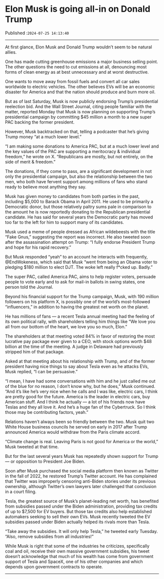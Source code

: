 # Elon Musk is going all-in on Donald Trump

Published :`2024-07-25 14:13:40`

---

At first glance, Elon Musk and Donald Trump wouldn’t seem to be natural allies.

One has made cutting greenhouse emissions a major business selling point. The other questions the need to cut emissions at all, denouncing most forms of clean energy as at best unnecessary and at worst destructive.

One wants to move away from fossil fuels and convert all car sales worldwide to electric vehicles. The other believes EVs will be an economic disaster for America and that the nation should produce and burn more oil.

But as of last Saturday, Musk is now publicly endorsing Trump’s presidential reelection bid. And the Wall Street Journal, citing people familiar with the matter, reported Monday that Musk is now planning on supporting Trump’s presidential campaign by committing $45 million a month to a new super PAC backing the former president.

However, Musk backtracked on that, telling a podcaster that he’s giving Trump money “at a much lower level.”

“I am making some donations to America PAC, but at a much lower level and the key values of the PAC are supporting a meritocracy & individual freedom,” he wrote on X. “Republicans are mostly, but not entirely, on the side of merit & freedom.”

The donations, if they come to pass, are a significant development in not only the presidential campaign, but also the relationship between the two men, who both have fervent support among millions of fans who stand ready to believe most anything they say.

Musk has given money to candidates from both parties in the past, including $5,000 to Barack Obama in April 2011. He used to be primarily a Democratic donor, but those relatively paltry sums pale in comparison to the amount he is now reportedly donating to the Republican presidential candidate. He has said for several years the Democratic party has moved too far to the left for him to support many of its candidates.

Musk used a meme of people dressed as African wildebeests with the title “Fake Gnus,” suggesting the report was incorrect. He also tweeted soon after the assassination attempt on Trump: “I fully endorse President Trump and hope for his rapid recovery.”

But Musk responded “yeah” to an account he interacts with frequently, @EndWokeness, which said that Musk “went from being an Obama voter to pledging $180 million to elect DJT. The woke left really f*cked up. Badly.”

The super PAC, called America PAC, aims to help register voters, persuade people to vote early and to ask for mail-in ballots in swing states, one person told the Journal.

Beyond his financial support for the Trump campaign, Musk, with 190 million followers on his platform X, is possibly one of the world’s most-followed “influencers,” in addition to having the greatest net worth on the planet.

He has millions of fans — a recent Tesla annual meeting had the feeling of its own political rally, with shareholders telling him things like “We love you all from our bottom of the heart, we love you so much, Elon.”

The shareholders at that meeting voted 84% in favor of restoring the most lucrative pay package ever given to a CEO, with stock options worth $48 billion at the time of the meeting. A judge in Delaware had previously stripped him of that package.

Asked at that meeting about his relationship with Trump, and of the former president having nice things to say about Tesla even as he attacks EVs, Musk replied, “I can be persuasive.”

“I mean, I have had some conversations with him and he just called me out of the blue for no reason, I don’t know why, but he does,” Musk continued. “And it’s like he’s very nice when he calls and I was like, electric cars, I think are pretty good for the future. America is the leader in electric cars, buy American stuff. And I think he actually — a lot of his friends now have Teslas and they all love it. And he’s a huge fan of the Cybertruck. So I think those may be contributing factors, yeah.”

Relations haven’t always been so friendly between the two. Musk quit two White House business councils he served on early in 2017 after Trump announced America would withdraw from the Paris climate accord.

“Climate change is real. Leaving Paris is not good for America or the world,” Musk tweeted at that time.

But for the last several years Musk has repeatedly shown support for Trump — or opposition to President Joe Biden.

Soon after Musk purchased the social media platform then known as Twitter in the fall of 2022, he restored Trump’s Twitter account. He has complained that Twitter was improperly censoring anti-Biden stories under its previous ownership, although Twitter’s own lawyers later challenged that conclusion in a court filing.

Tesla, the greatest source of Musk’s planet-leading net worth, has benefited from subsidies passed under the Biden administration, providing tax credits of up to $7,500 for EV buyers. But those tax credits also help established automakers seeking to sell their own EVs. Musk recently tweeted the EV subsidies passed under Biden actually helped its rivals more than Tesla.

“Take away the subsidies. It will only help Tesla,” he tweeted early Tuesday. “Also, remove subsidies from all industries!”

While Musk is right that some of the industries he criticizes, specifically coal and oil, receive their own massive government subsidies, his tweet doesn’t acknowledge that much of his wealth has come from government support of Tesla and SpaceX, one of his other companies and which depends upon government contracts to operate.

---

